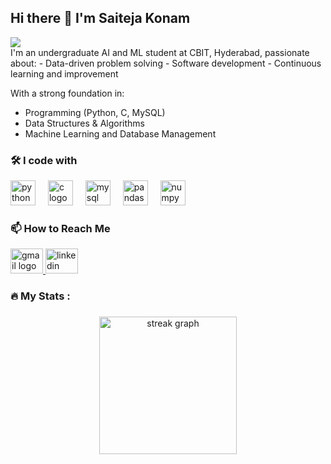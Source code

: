 ## Hi there 👋 I'm Saiteja Konam
<div align="left">
  <img src="https://visitor-badge.laobi.icu/badge?page_id=saitejakonam.saitejakonam&"  />
</div>
I'm an undergraduate AI and ML student at CBIT, Hyderabad, passionate about:
- Data-driven problem solving
- Software development
- Continuous learning and improvement

With a strong foundation in:
- Programming (Python, C, MySQL)
- Data Structures & Algorithms
- Machine Learning and Database Management

### 🛠️ I code with

<div align="left">
  <img src="https://cdn.jsdelivr.net/gh/devicons/devicon/icons/python/python-original.svg" height="40" alt="python logo"  />
  <img width="12" />
  <img src="https://cdn.jsdelivr.net/gh/devicons/devicon/icons/c/c-original.svg" height="40" alt="c logo"  />
  <img width="12" />
  <img src="https://cdn.jsdelivr.net/gh/devicons/devicon/icons/mysql/mysql-original.svg" height="40" alt="mysql logo"  />
  <img width="12" />
  <img src="https://cdn.jsdelivr.net/gh/devicons/devicon/icons/pandas/pandas-original.svg" height="40" alt="pandas logo"  />
  <img width="12" />
  <img src="https://cdn.jsdelivr.net/gh/devicons/devicon/icons/numpy/numpy-original.svg" height="40" alt="numpy logo"  />
</div>




### 📫 How to Reach Me
<p align="left">
  <a href="mailto:saitejakonam123@gmail.com">
    <img src="https://raw.githubusercontent.com/maurodesouza/profile-readme-generator/master/src/assets/icons/social/gmail/default.svg" width="52" height="40" alt="gmail logo"  />
  </a>
  <a href="https://www.linkedin.com/in/saiteja-konam-145029254/">
    <img src="https://raw.githubusercontent.com/maurodesouza/profile-readme-generator/master/src/assets/icons/social/linkedin/default.svg" width="52" height="40" alt="linkedin logo"  />
  </a>

</p>
<h3 align="left">🔥   My Stats :</h3>

###

<div align="center">
  <img src="https://streak-stats.demolab.com?user=saitejakonam&locale=en&mode=daily&theme=dark&hide_border=false&border_radius=5&order=3" height="220" alt="streak graph"  />
</div>

###


